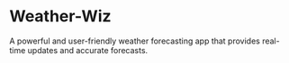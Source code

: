 # Weather-Wiz
A powerful and user-friendly weather forecasting app that provides real-time updates and accurate forecasts.
